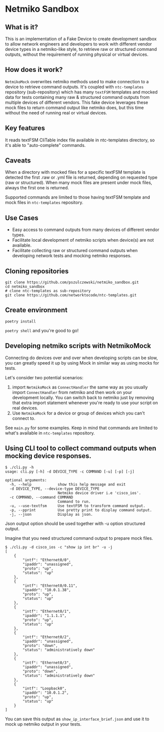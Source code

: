# Netmiko Sandbox

## What is it?
This is an implementation of a Fake Device to create development sandbox to allow network engineers and developers 
to work with different vendor device types in a netmiko-like style, to retrieve raw or structured command outputs, 
without the requirement of running physical or virtual devices.

## How does it work?
`NetmikoMock` overwrites netmiko methods used to make connection to a device to retrieve command outputs. 
It's coupled with `ntc-templates` repository (sub-repository) which has many `textFSM` templates and mocked data for 
tests containing many raw & structured command outputs from multiple devices of different vendors.
This fake device leverages these mock files to return command output like netmiko does, but this time without the need
of running real or virtual devices.

## Key features
It reads textFSM CliTable index file available in ntc-templates directory, so it's able to "auto-complete" commands.

## Caveats
When a directory with mocked files for a specific textFSM template is detected the first .raw or .yml file is returned, 
depending on requested type (raw or structured).
When many mock files are present under mock files, always the first one is returned.

Supported commands are limited to those having textFSM template and mock files in `ntc-templates` repository.

## Use Cases
* Easy access to command outputs from many devices of different vendor types.
* Facilitate local development of netmiko scripts when device(s) are not available.
* Facilitate collecting raw or structured command outputs when developing network tests and mocking netmiko responses.

## Cloning repositories
```
git clone https://github.com/pszulczewski/netmiko_sandbox.git
cd netmiko_sandbox
# clone ntc-templates as sub-repository
git clone https://github.com/networktocode/ntc-templates.git
```

## Create environment
`poetry install`

`poetry shell` and you're good to go!

## Developing netmiko scripts with NetmikoMock
Connecting do devices over and over when developing scripts can be slow, you can greatly speed it up by using Mock in 
similar way as using mocks for tests.

Let's consider two potential scenarios:
1. import `NetmikoMock` as `ConnectHandler` the same way as you usually import `ConnectHandler` from netmiko and then 
work on your development locally. You can switch back to netmiko just by removing that extra import statement whenever 
you're ready to use your script on real devices.
2. Use `NetmikoMock` for a device or group of devices which you can't connect to.

See `main.py` for some examples. Keep in mind that commands are limited to what's available in `ntc-templates` 
repository.

## Using CLI tool to collect command outputs when mocking device responses.

```
$ ./cli.py -h
usage: cli.py [-h] -d DEVICE_TYPE -c COMMAND [-u] [-p] [-j]

optional arguments:
  -h, --help            show this help message and exit
  -d DEVICE_TYPE, --device-type DEVICE_TYPE
                        Netmiko device driver i.e 'cisco_ios'.
  -c COMMAND, --command COMMAND
                        Command to run.
  -u, --use-textfsm     Use textFSM to transform command output.
  -p, --pprint          Use pretty print to display command output.
  -j, --json            Display as json.
```
Json output option should be used together with -u option structured output.

Imagine that you need structured command output to prepare mock files.

```
$ ./cli.py -d cisco_ios -c "show ip int br" -u -j
[
    {
        "intf": "Ethernet0/0",
        "ipaddr": "unassigned",
        "proto": "up",
        "status": "up"
    },
    {
        "intf": "Ethernet0/0.11",
        "ipaddr": "10.0.1.38",
        "proto": "up",
        "status": "up"
    },
    {
        "intf": "Ethernet0/1",
        "ipaddr": "1.1.1.1",
        "proto": "up",
        "status": "up"
    },
    {
        "intf": "Ethernet0/2",
        "ipaddr": "unassigned",
        "proto": "down",
        "status": "administratively down"
    },
    {
        "intf": "Ethernet0/3",
        "ipaddr": "unassigned",
        "proto": "down",
        "status": "administratively down"
    },
    {
        "intf": "Loopback0",
        "ipaddr": "10.0.1.2",
        "proto": "up",
        "status": "up"
    }
]
```
You can save this output as `show_ip_interface_brief.json` and use it to mock up netmiko output in your tests.
